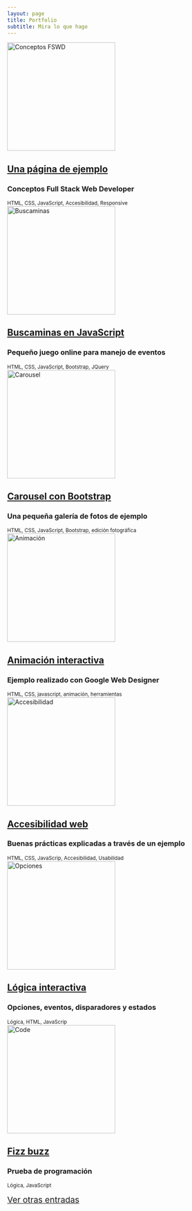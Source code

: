 ```yaml
---
layout: page
title: Portfolio
subtitle: Mira lo que hago
---
```

<div class="text-center">

<article class="post-preview">
<img class="shadow-sm mb-2" src="https://javguerra.github.io/ramp-up-fswd/img/banner.jpg" alt="Conceptos FSWD" width="250"/>
<h2 class="post-title"><a href="{% post_url 2022-04-23-pagina-de-ejemplo %}">Una página de ejemplo</a></h2>
<h3 class="post-subtitle">Conceptos Full Stack Web Developer</h3>
<small>HTML, CSS, JavaScript, Accesibilidad, Responsive</small>
</article>

<article class="post-preview">
<img class="shadow-sm mb-2" src="{%  link assets/img/buscaminas.png %}" alt="Buscaminas" width="250"/>
<h2 class="post-title"><a href="{% post_url 2022-04-28-buscaminas %}">Buscaminas en JavaScript</a></h2>
<h3 class="post-subtitle">Pequeño juego online para manejo de eventos</h3>
<small>HTML, CSS, JavaScript, Bootstrap, JQuery</small> 
</article>

<article class="post-preview">
<img class="shadow-sm mb-2" src="https://badared.com/javguerra/daw/galeria/foto.jpg" alt="Carousel" width="250"/>
<h2 class="post-title"><a href="{% post_url 2022-04-29-galeria-carousel %}">Carousel con Bootstrap</a></h2>
<h3 class="post-subtitle">Una pequeña galería de fotos de ejemplo</h3>
<small>HTML, CSS, JavaScript, Bootstrap, edición fotográfica</small>
</article>

<article class="post-preview">
<img class="shadow-sm mb-2" src="{%  link assets/img/cronometro.png %}" alt="Animación" width="250"/>
<h2 class="post-title"><a href="{% post_url 2022-05-14-animacion %}">Animación interactiva</a></h2>
<h3 class="post-subtitle">Ejemplo realizado con Google Web Designer</h3>
<small>HTML, CSS, javascript, animación, herramientas</small>
</article>

<article class="post-preview">
<img class="shadow-sm mb-2" src="{%  link assets/img/accessibility.png %}" alt="Accesibilidad" width="250"/>
<h2 class="post-title"><a href="{% post_url 2022-05-08-accesibilidad %}">Accesibilidad web</a></h2>
<h3 class="post-subtitle">Buenas prácticas explicadas a través de un ejemplo</h3>
<small>HTML, CSS, JavaScrip, Accesibilidad, Usabilidad</small>
</article>

<article class="post-preview">
<img class="shadow-sm mb-2" src="{%  link assets/img/opciones.png %}" alt="Opciones" width="250"/>
<h2 class="post-title"><a href="{% post_url 2022-04-30-logica-interactiva %}">Lógica interactiva</a></h2>
<h3 class="post-subtitle">Opciones, eventos, disparadores y estados</h3>
<small>Lógica, HTML, JavaScrip</small>
</article>

<article class="post-preview">
<img class="shadow-sm mb-2" src="{%  link assets/img/code.png %}" alt="Code" width="250"/>
<h2 class="post-title"><a href="{% post_url 2022-04-22-fizzbuzz %}">Fizz buzz</a></h2>
<h3 class="post-subtitle">Prueba de programación</h3>
<small>Lógica, JavaScript</small>
</article>

<a href="{% link index.html %}" class="mt-5 btn btn-info text-uppercase"
style="font-family:font-family:'Open Sans', 'Helvetica Neue', Helvetica, Arial, sans-serif;font-size: 1.2rem;">Ver otras entradas</a>

</div>


